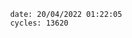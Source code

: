 

                date: 20/04/2022 01:22:05
                cycles: 13620

                         